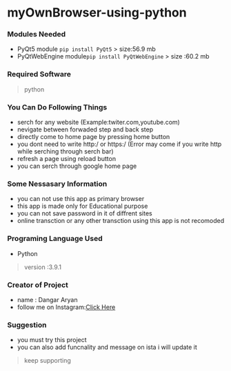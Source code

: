 # myOwnBrowser-using-python

### Modules Needed
* PyQt5 module `pip install PyQt5` > size:56.9 mb
* PyQtWebEngine module`pip install PyQtWebEngine` > size :60.2 mb

### Required Software
>python

### You Can Do Following Things
* serch for any website (Example:twiter.com,youtube.com)
* nevigate between forwaded step and back step
* directly come to home page by pressing home button 
* you dont need to write http:/ or https:/ (Error may come if you write http while serching through serch bar)
* refresh a page using reload button 
* you can serch through google home page 

### Some Nessasary Information
* you can not use this app as primary browser 
* this app is made only for Educational purpose
* you can not save password in it of diffrent sites
* online transction or any other transction using this app is not recomoded

### Programing Language Used
* Python 
> version :3.9.1

### Creator of Project
* name : Dangar Aryan
* follow me on Instagram:[Click Here](https://www.instagram.com/aryan.7002/)

### Suggestion
* you must try this project
* you can also add funcnality and message on ista i will update it
> keep supporting
